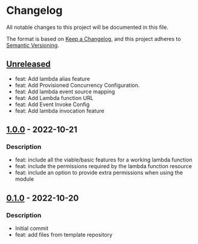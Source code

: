 # Changelog
All notable changes to this project will be documented in this file.

The format is based on [Keep a Changelog](https://keepachangelog.com/en/1.0.0/),
and this project adheres to [Semantic Versioning](https://semver.org/spec/v2.0.0.html).

## [Unreleased]
- feat: Add lambda alias feature
- feat: Add Provisioned Concurrency Configuration.
- feat: Add lambda event source mapping
- feat: Add Lambda function URL
- feat: Add Event Invoke Config
- feat: Add lambda invocation feature

## [1.0.0] - 2022-10-21
### Description
- feat: include all the viable/basic features for a working lambda function
- feat: include the permissions required by the lambda function resource
- feat: include an option to provide extra permissions when using the module

## [0.1.0] - 2022-10-20
### Description
- Initial commit
- feat: add files from template repository

[Unreleased]: https://github.com/boldlink/terraform-aws-lambda/compare/1.0.0...HEAD

[1.0.0]: https://github.com/boldlink/terraform-aws-lambda/releases/tag/1.0.0
[0.1.0]: https://github.com/boldlink/terraform-aws-lambda/releases/tag/0.1.0

